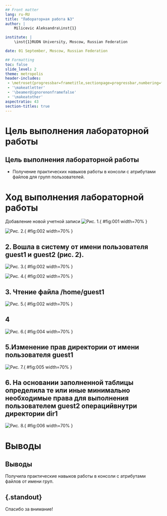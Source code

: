 ```yaml
---
## Front matter
lang: ru-RU
title: "Лабораторная работа №3"
author: |
	Milicevic Aleksandra\inst{1}

institute: |
	\inst{1}RUDN University, Moscow, Russian Federation

date: 01 September, Moscow, Russian Federation

## Formatting
toc: false
slide_level: 2
theme: metropolis
header-includes:
 - \metroset{progressbar=frametitle,sectionpage=progressbar,numbering=fraction}
 - '\makeatletter'
 - '\beamer@ignorenonframefalse'
 - '\makeatother'
aspectratio: 43
section-titles: true
---
```


# Цель выполнения лабораторной работы

## Цель выполнения лабораторной работы

- Получение практических навыков работы в консоли с атрибутами файлов для групп пользователей.

# Ход выполнения лабораторной работы
Добавление новой учетной записи
![Рис. 1.](image/p1.png){ #fig:001 width=70% }

![Рис. 2.](image/p2.png){ #fig:002 width=70% }

## 2. Вошла в систему от имени пользователя guest1 и guest2 (рис. 2).
![Рис. 3.](image/p3.png){ #fig:002 width=70% }

![Рис. 4.](image/p4.png){ #fig:002 width=70% }

## 3.  Чтение файла /home/guest1

![Рис. 5.](image/p5.png){ #fig:002 width=70% }

## 4
![Рис. 6.](image/p6.png){ #fig:004 width=70% }

## 5.Изменение прав директории от имени пользователя guest1
![Рис. 7.](image/p7.png){ #fig:005 width=70% }

## 6. На основании заполненной таблицы определила те или иные минимально необходимые права для выполнения пользователем guest2 операцийвнутри директории dir1
![Рис. 8.](image/grupa.png){ #fig:006 width=70% }


# Выводы

## Выводы

Получила практические навыков работы в консоли с атрибутами файлов от имени груп.

## {.standout}

Спасибо за внимание!
